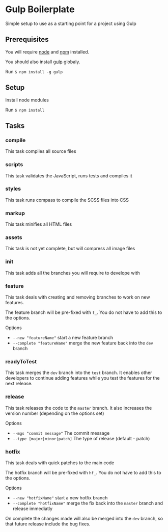 # Gulp Boilerplate

Simple setup to use as a starting point for a project using Gulp

## Prerequisites

You will require [node](http://nodejs.org) and [npm](https://npmjs.org) installed.

You should also install [gulp](https://github.com/gulpjs/gulp) globaly.

Run `$ npm install -g gulp`

## Setup

Install node modules

Run `$ npm install`

## Tasks

### compile
This task compiles all source files

### scripts
This task validates the JavaScript, runs tests and compiles it

### styles
This task runs compass to compile the SCSS files into CSS

### markup
This task minifies all HTML files

### assets
This task is not yet complete, but will compress all image files

### init
This task adds all the branches you will require to develope with

### feature
This task deals with creating and removing branches to work on new features.

The feature branch will be pre-fixed with `f_`. You do not have to add this to the options.

Options
- `--new "featureName"` start a new feature branch
- `--complete "featureName"` merge the new feature back into the `dev` branch

### readyToTest
This task merges the `dev` branch into the `test` branch. It enables other developers to continue adding features while you test the features for the next release.

### release
This task releases the code to the `master` branch. It also increases the version number (depending on the options set)

Options
- `--mgs "commit message"` The commit message
- `--type [major|minor|patch]` The type of release (default - patch)

### hotfix
This task deals with quick patches to the main code

The hotfix branch will be pre-fixed with `hf_`. You do not have to add this to the options.

Options
- `--new "hotfixName"` start a new hotfix branch
- `--complete "hotfixName"` merge the fix back into the `master` branch and release immediatly

On complete the changes made will also be merged into the `dev` branch, so that future release include the bug fixes.
